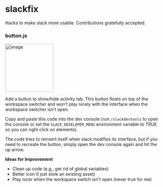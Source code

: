 # slackfix
Hacks to make slack more usable.  Contributions gratefully accepted.

### button.js

<img width="156" alt="image" src="https://user-images.githubusercontent.com/2342142/292336438-2863af2b-6467-40c7-8e5d-f736d04bb253.png">

 Add a button to show/hide activity tab.  This button floats on top of the workspace switcher and won't play nicely with the interface when the workspace switcher isn't open.

 Copy and paste this code into the dev console (run `/slackdevtools` to open the console or set the `SLACK_DEVELOPER_MENU` environment variable to TRUE so you can right click on elements).

 The code tries to reinsert itself when slack modifies its interface, but if you need to recreate the button, simply open the dev console again and hit the up arrow.

**Ideas for Improvement**
  * Clean up code (e.g., get rid of global variables)
  * Better icon (I just stole an existing asset)
  * Play nicer when the workspace switch isn't open (never true for me)
